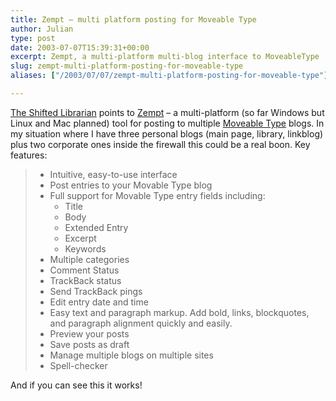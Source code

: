 ```yaml
---
title: Zempt – multi platform posting for Moveable Type
author: Julian
type: post
date: 2003-07-07T15:39:31+00:00
excerpt: Zempt, a multi-platform multi-blog interface to MoveableType
slug: zempt-multi-platform-posting-for-moveable-type 
aliases: ["/2003/07/07/zempt-multi-platform-posting-for-moveable-type"]

---
```

[The Shifted Librarian][1] points to [Zempt][2] &#8211; a multi-platform (so far Windows but Linux and Mac planned) tool for posting to multiple [Moveable Type][3] blogs. In my situation where I have three personal blogs (main page, library, linkblog) plus two corporate ones inside the firewall this could be a real boon. Key features:

>   * Intuitive, easy-to-use interface 
>   * Post entries to your Movable Type blog 
>   * Full support for Movable Type entry fields including: 
>       * Title 
>       * Body 
>       * Extended Entry 
>       * Excerpt 
>       * Keywords 
>   * Multiple categories 
>   * Comment Status 
>   * TrackBack status 
>   * Send TrackBack pings 
>   * Edit entry date and time 
>   * Easy text and paragraph markup. Add bold, links, blockquotes, and paragraph alignment quickly and easily. 
>   * Preview your posts 
>   * Save posts as draft 
>   * Manage multiple blogs on multiple sites 
>   * Spell-checker

And if you can see this it works!

 [1]: https://www.theshiftedlibrarian.com/
 [2]: https://www.zempt.com/ "Zempt :: Multi-platform posting for Movable Type :: Zempt"
 [3]: https://www.moveabletype.org/